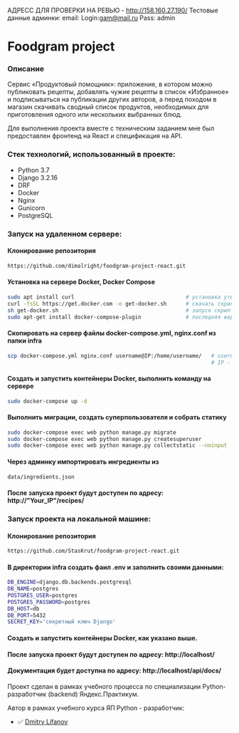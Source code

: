 АДРЕСС ДЛЯ ПРОВЕРКИ НА РЕВЬЮ - http://158.160.27.190/
Тестовые данные админки: email: Login:gam@mail.ru  Pass: admin
# Foodgram project
### Описание
Сервис «Продуктовый помощник»: приложение, в котором можно публиковать рецепты, добавлять чужие рецепты в список «Избранное» и подписываться на публикации других авторов, а перед походом в магазин скачивать сводный список продуктов, необходимых для приготовления одного или нескольких выбранных блюд.

Для выполнения проекта вместе с техническим заданием мне был предоставлен фронтенд на React и спецификация на API.


### Стек технологий, использованный в проекте:
- Python 3.7
- Django 3.2.16
- DRF
- Docker
- Nginx
- Gunicorn
- PostgreSQL

### Запуск на удаленном сервере:
#### Клонирование репозитория

```bash
https://github.com/dimalright/foodgram-project-react.git
```

#### Установка на сервере Docker, Docker Compose
```bash
sudo apt install curl                                   # установка утилиты для скачивания файлов
curl -fsSL https://get.docker.com -o get-docker.sh      # скачать скрипт для установки
sh get-docker.sh                                        # запуск скрипта
sudo apt-get install docker-compose-plugin              # последняя версия docker compose
```
#### Скопировать на сервер файлы docker-compose.yml, nginx.conf из папки infra
```bash
scp docker-compose.yml nginx.conf username@IP:/home/username/   # username - имя пользователя на сервере
                                                                # IP - публичный IP сервера
```

#### Создать и запустить контейнеры Docker, выполнить команду на сервере
```bash
sudo docker-compose up -d
```
#### Выполнить миграции, создать суперпользователя и собрать статику
```bash
sudo docker-compose exec web python manage.py migrate
sudo docker-compose exec web python manage.py createsuperuser
sudo docker-compose exec web python manage.py collectstatic --noinput
```
#### Через админку импортировать ингредиенты из
```bash
data/ingredients.json
```
#### После запуска проект будут доступен по адресу: http://"Your_IP"/recipes/


### Запуск проекта на локальной машине:
#### Клонирование репозитория

```bash
https://github.com/StasKrut/foodgram-project-react.git
```
#### В директории infra создать фаил .env и заполнить своими данными:
```bash
DB_ENGINE=django.db.backends.postgresql
DB_NAME=postgres
POSTGRES_USER=postgres
POSTGRES_PASSWORD=postgres
DB_HOST=db
DB_PORT=5432
SECRET_KEY='секретный ключ Django'
```
#### Создать и запустить контейнеры Docker, как указано выше.

#### После запуска проект будут доступен по адресу: http://localhost/

#### Документация будет доступна по адресу: http://localhost/api/docs/
  
Проект сделан в рамках учебного процесса по специализации Python-разработчик (backend) Яндекс.Практикум.

Автор в рамках учебного курса ЯП Python - разработчик:
- :white_check_mark: [Dmitry Lifanov](https://github.com/dimalright)